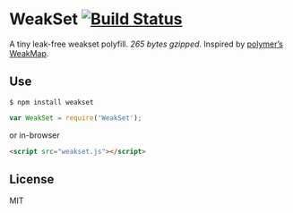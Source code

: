 # WeakSet [![Build Status](https://travis-ci.org/dfcreative/weakset.svg?branch=master)](https://travis-ci.org/dfcreative/weakset)

A tiny leak-free weakset polyfill. _265 bytes gzipped_.
Inspired by [polymer’s WeakMap](https://github.com/polymer/WeakMap).


## Use

`$ npm install weakset`
```js
var WeakSet = require('WeakSet');
```

or in-browser

```html
<script src="weakset.js"></script>
```


## License

MIT
